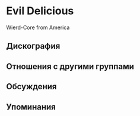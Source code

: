 # Evil Delicious

Wierd-Core from America

## Дискография


## Отношения с другими группами


## Обсуждения


## Упоминания

